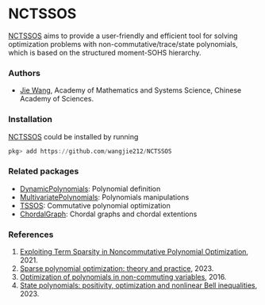 # NCTSSOS

[NCTSSOS](https://github.com/wangjie212/NCTSSOS) aims to provide a user-friendly and efficient tool for solving optimization problems with non-commutative/trace/state polynomials, which is based on the structured moment-SOHS hierarchy.

### Authors

- [Jie Wang](https://wangjie212.github.io/jiewang), Academy of Mathematics and Systems Science, Chinese Academy of Sciences.

### Installation

[NCTSSOS](https://github.com/wangjie212/NCTSSOS) could be installed by running

```julia
pkg> add https://github.com/wangjie212/NCTSSOS
```

### Related packages

- [DynamicPolynomials](https://github.com/JuliaAlgebra/DynamicPolynomials.jl): Polynomial definition
- [MultivariatePolynomials](https://github.com/JuliaAlgebra/MultivariatePolynomials.jl): Polynomials manipulations
- [TSSOS](https://github.com/wangjie212/TSSOS): Commutative polynomial optimization
- [ChordalGraph](https://github.com/wangjie212/ChordalGraph): Chordal graphs and chordal extentions

### References

1. [Exploiting Term Sparsity in Noncommutative Polynomial Optimization](https://arxiv.org/abs/2010.06956), 2021.    
2. [Sparse polynomial optimization: theory and practice](https://arxiv.org/abs/2208.11158), 2023.     
3. [Optimization of polynomials in non-commuting variables](https://link.springer.com/content/pdf/10.1007/978-3-319-33338-0.pdf), 2016.  
4. [State polynomials: positivity, optimization and nonlinear Bell inequalities](https://arxiv.org/abs/2301.12513), 2023. 
